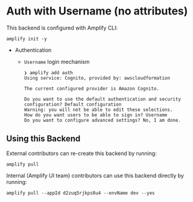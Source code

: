 # Auth with Username (no attributes)

This backend is configured with Amplify CLI:

```shell
amplify init -y
```

- Authentication

  - `Username` login mechanism

    ```shell
    ❯ amplify add auth
    Using service: Cognito, provided by: awscloudformation

    The current configured provider is Amazon Cognito.

    Do you want to use the default authentication and security configuration? Default configuration
    Warning: you will not be able to edit these selections.
    How do you want users to be able to sign in? Username
    Do you want to configure advanced settings? No, I am done.
    ```

## Using this Backend

External contributors can re-create this backend by running:

```shell
amplify pull
```

Internal (Amplify UI team) contributors can use this backend directly by running:

```shell
amplify pull --appId d2zuq5rjkps8u4 --envName dev --yes
```

